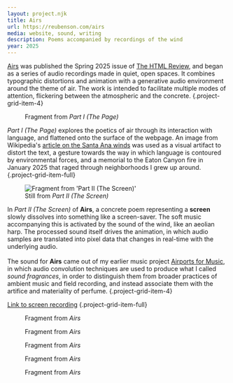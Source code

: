 ```yaml
---
layout: project.njk
title: Airs
url: https://reubenson.com/airs
media: website, sound, writing
description: Poems accompanied by recordings of the wind
year: 2025
---
```


[Airs](https://thehtml.review/04/airs) was published the Spring 2025 issue of [The HTML Review](https://thehtml.review), and began as a series of audio recordings made in quiet, open spaces. It combines typographic distortions and animation with a generative audio environment around the theme of air. The work is intended to facilitate multiple modes of attention, flickering between the atmospheric and the concrete.
{.project-grid-item-4}

<!-- These recordings were made in wide, open spaces, and expressed an ambiguous desire for a kind of _airiness_. During this period of my life, I contented myself with the metaphor that, as if after a long winter, I was going around and opening every window I could find. -->

<!-- <figure class="project-grid-item-2">
  <img src="/public/airs-part-1-12.png" alt="Fragment from 'Part I (The Page)'">
  <figcaption>Fragment from Airs</figcaption>
</figure> -->

<figure class="project-grid-item-2">
  <!-- <img src="/public/airs-part-1-1.jpg" alt="Fragment from 'Part I (The Page)'"> -->
  <img src="/public/airs/airs-a.jpg" alt="">
  <figcaption>Fragment from <em>Part I (The Page)</em></figcaption>
</figure>

<!-- In the summer of 2023, I began to incorporate these recordings into composed pieces, which I titled "[Airports for Music](https://www.ninaprotocol.com/hubs/airportsformusic)". Audio convolution techniques guided the construction of this music, folding the texture of space into sound. In alluding to these pieces as "sound fragrances", I wanted to distinguish them from broader practices of ambient music and field recording, and instead associate them with the artifice and materiality of **perfume**. -->

_Part I (The Page)_ explores the poetics of air through its interaction with language, and flattened onto the surface of the webpage. An image from Wikipedia's [article on the Santa Ana winds](https://en.wikipedia.org/wiki/Santa_Ana_winds) was used as a visual artifact to distort the text, a gesture towards the way in which language is contoured by environmental forces, and a memorial to the Eaton Canyon fire in January 2025 that raged through neighborhoods I grew up around.
{.project-grid-item-full}

<figure class="project-grid-item-2">
  <img src="/public/airs-part-2-still.jpg" alt="Fragment from 'Part II (The Screen)'">
  <figcaption>Still from <em>Part II (The Screen)</em></figcaption>
</figure>

In _Part II (The Screen)_ of **Airs**, a concrete poem representing a **screen** slowly dissolves into something like a screen-saver. The soft music accompanying this is activated by the sound of the wind, like an aeolian harp. The processed sound itself drives the animation, in which audio samples are translated into pixel data that changes in real-time with the underlying audio.
\
\
The sound for **Airs** came out of my earlier music project [Airports for Music](https://www.ninaprotocol.com/hubs/airportsformusic), in which audio convolution techniques are used to produce what I called _sound fragrances_, in order to distinguish them from broader practices of ambient music and field recording, and instead associate them with the artifice and materiality of perfume.
{.project-grid-item-4}

<!-- <figure class="project-grid-item-2">
  <img src="/public/airs-part-1-1.jpg" alt="Fragment from 'Part I (The Page)'">
  <figcaption>Fragment from Airs</figcaption>
</figure> -->

<!-- Additional documentation and points of reference for this project can be found at [https://www.are.na/reuben-son/airs-etc](https://www.are.na/reuben-son/airs-etc), and a recording of a version of Airs developed for a performance at Wordhack can be streamed at https://www.twitch.tv/videos/2410998333. -->
<!-- {.project-grid-item-full} -->

<!-- Add more fullscreen documentation at the end of each project document -->

[Link to screen recording](https://drive.google.com/file/d/1k6mBGcm7154QsxiVcltokaint3sHll99/view?usp=drive_link)
{.project-grid-item-full}

<!-- <figure class="project-grid-item-full">
  <img src="/public/airs/airs-a.jpg" alt="">
  <figcaption>Fragment from <em>Airs</em></figcaption>
</figure> -->

<figure class="project-grid-item-full">
  <img src="/public/airs/airs-b.jpg" alt="">
  <figcaption>Fragment from <em>Airs</em></figcaption>
</figure>

<figure class="project-grid-item-3">
  <img src="/public/airs/airs-c.jpg" alt="">
  <figcaption>Fragment from <em>Airs</em></figcaption>
</figure>

<figure class="project-grid-item-3">
  <img src="/public/airs/airs-d.jpg" alt="">
  <figcaption>Fragment from <em>Airs</em></figcaption>
</figure>

<figure class="project-grid-item-3">
  <img src="/public/airs/airs-e.jpg" alt="">
  <figcaption>Fragment from <em>Airs</em></figcaption>
</figure>

<figure class="project-grid-item-3">
  <img src="/public/airs/airs-f.jpg" alt="">
  <figcaption>Fragment from <em>Airs</em></figcaption>
</figure>
